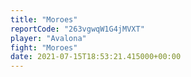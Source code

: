 ```yaml
---
title: "Moroes"
reportCode: "263vgwqW1G4jMVXT"
player: "Avalona"
fight: "Moroes"
date: 2021-07-15T18:53:21.415000+00:00
---
```

